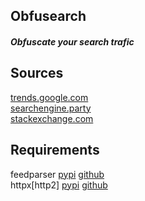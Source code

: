 Obfusearch
---
##### Obfuscate your search trafic

## Sources
[trends.google.com](https://trends.google.com/trends/trendingsearches/daily)  
[searchengine.party](https://searchengine.party/)  
[stackexchange.com](https://stackexchange.com/sites)  


## Requirements
feedparser [pypi](https://pypi.org/project/feedparser/) [github](https://github.com/kurtmckee/feedparser)  
httpx[http2] [pypi](https://pypi.org/project/httpx/) [github](https://github.com/projectdiscovery/httpx)
















